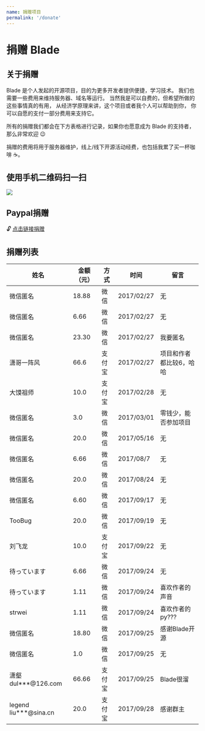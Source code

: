 ```yaml
---
name: 捐赠项目
permalink: '/donate'
---
```


# 捐赠 Blade

## 关于捐赠

Blade 是个人发起的开源项目，目的为更多开发者提供便捷，学习技术。
我们也需要一些费用来维持服务器、域名等运行。
当然我是可以自费的，但希望所做的这些事情真的有用，
从经济学原理来讲，这个项目或者我个人可以帮助到你，
你可以自愿的支付一部分费用来支持它。

所有的捐赠我们都会在下方表格进行记录，如果你也愿意成为 Blade 的支持者，那么非常欢迎 😉

捐赠的费用将用于服务器维护，线上/线下开源活动经费，也包括我累了买一杯咖啡 ☕️。

## 使用手机二维码扫一扫 

<img src="/assets/donate/wechat_alipay.png" />

## Paypal捐赠

🔓 [点击链接捐赠](https://paypal.me/bladejava/10)

## 捐赠列表

| 姓名 | 金额（元） | 方式 | 时间 | 留言 |
| ------| ------ | ------ | ------ | ------ |
| 微信匿名 | 18.88 | 微信 | 2017/02/27 | 无 |
| 微信匿名 | 6.66 | 微信 | 2017/02/27 | 无 |
| 微信匿名 | 23.30 | 微信 | 2017/02/27 | 我要匿名 |
| 潇哥一阵风 | 66.6 | 支付宝 | 2017/02/27 | 项目和作者都比较6，哈哈 |
| 大馍祖师 | 10.0 | 支付宝 | 2017/02/28 | 无 |
| 微信匿名 | 3.0 | 微信 | 2017/03/01 | 零钱少，能否参加项目 |
| 微信匿名 | 20.0 | 微信 | 2017/05/16 | 无 |
| 微信匿名 | 6.66 | 微信 | 2017/08/7 | 无 |
| 微信匿名 | 20.0 | 微信 | 2017/08/24 | 无 |
| 微信匿名 | 6.60 | 微信 | 2017/09/17 | 无 |
| TooBug | 20.0 | 微信 | 2017/09/19 | 无 |
| 刘飞龙 | 10.0 | 支付宝 | 2017/09/22 | 无 |
| 待っています | 6.66 | 微信 | 2017/09/24 | 无 |
| 待っています | 1.11 | 微信 | 2017/09/24 | 喜欢作者的声音 |
| strwei | 1.11 | 微信 | 2017/09/24 | 喜欢作者的py??? |
| 微信匿名 | 18.80 | 微信 | 2017/09/25 | 感谢Blade开源 |
| 微信匿名 | 1.0 | 微信 | 2017/09/25 | 无 |
| 潇壑 dul***@126.com | 66.66 | 支付宝 | 2017/09/25 | Blade很溜 |
| legend liu***@sina.cn | 20.0 | 支付宝 | 2017/09/28 | 感谢群主 |
